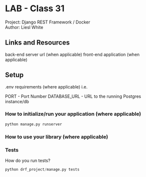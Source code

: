 # LAB - Class 31 

Project: Django REST Framework / Docker  
Author: Liesl White

## Links and Resources
back-end server url (when applicable)
front-end application (when applicable)
## Setup
.env requirements (where applicable)
i.e.

PORT - Port Number
DATABASE_URL - URL to the running Postgres instance/db
### How to initialize/run your application (where applicable)
```python
python manage.py runserver
```
### How to use your library (where applicable)
### Tests
How do you run tests?
```python
python drf_project/manage.py tests
```

